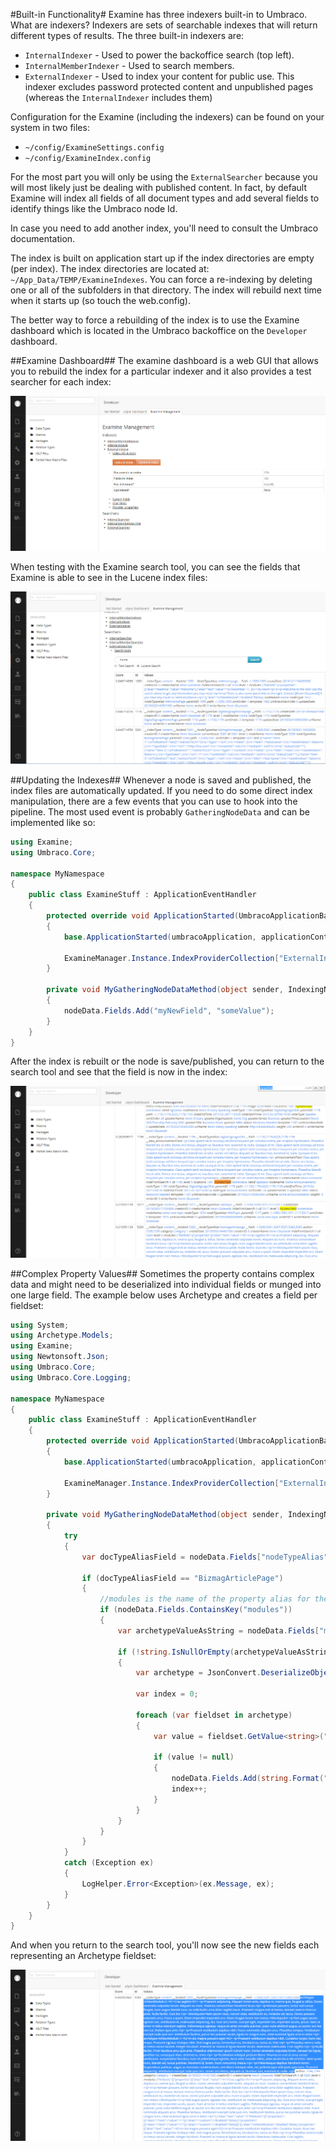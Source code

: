 #Built-in Functionality#
Examine has three indexers built-in to Umbraco.  What are indexers?  Indexers are sets of searchable indexes that will return different types of results.  The three built-in indexers are:

* `InternalIndexer` - Used to power the backoffice search (top left).
* `InternalMemberIndexer` - Used to search members.
* `ExternalIndexer` - Used to index your content for public use.  This indexer excludes password protected content and unpublished pages (whereas the `InternalIndexer` includes them)

Configuration for the Examine (including the indexers) can be found on your system in two files:

* `~/config/ExamineSettings.config`
* `~/config/ExamineIndex.config`

For the most part you will only be using the `ExternalSearcher` because you will most likely just be dealing with published content.  In fact, by default Examine will index all fields of all document types and add several fields to identify things like the Umbraco node Id.

In case you need to add another index, you'll need to consult the Umbraco documentation.

The index is built on application start up if the index directories are empty (per index).  The index directories are located at: `~/App_Data/TEMP/ExamineIndexes`.  You can force a re-indexing by deleting one or all of the subfolders in that directory.  The index will rebuild next time when it starts up (so touch the web.config).

The better way to force a rebuilding of the index is to use the Examine dashboard which is located in the Umbraco backoffice on the `Developer` dashboard.

##Examine Dashboard##
The examine dashboard is a web GUI that allows you to rebuild the index for a particular indexer and it also provides a test searcher for each index:

![rebuild](assets/examine-rebuild.png)

When testing with the Examine search tool, you can see the fields that Examine is able to see in the Lucene index files:

![search tool](assets/examine-search-tool.png)

##Updating the Indexes##
Whenever a node is saved and published, the index files are automatically updated.  If you need to do some direct index manipulation, there are a few events that you can use to hook into the pipeline.  The most used event is probably `GatheringNodeData` and can be implemented like so:

```C#
using Examine;
using Umbraco.Core;

namespace MyNamespace
{
    public class ExamineStuff : ApplicationEventHandler
    {
        protected override void ApplicationStarted(UmbracoApplicationBase umbracoApplication, ApplicationContext applicationContext)
        {
            base.ApplicationStarted(umbracoApplication, applicationContext);

            ExamineManager.Instance.IndexProviderCollection["ExternalIndexer"].GatheringNodeData += MyGatheringNodeDataMethod;
        }

        private void MyGatheringNodeDataMethod(object sender, IndexingNodeDataEventArgs nodeData)
        {
            nodeData.Fields.Add("myNewField", "someValue");
        }
    }
}
```

After the index is rebuilt or the node is save/published, you can return to the search tool and see that the field is now in the index:

![events](assets/examine-events.png)

##Complex Property Values##
Sometimes the property contains complex data and might need to be deserialized into individual fields or munged into one large field.  The example below uses Archetype and creates a field per fieldset:

```C#
using System;
using Archetype.Models;
using Examine;
using Newtonsoft.Json;
using Umbraco.Core;
using Umbraco.Core.Logging;

namespace MyNamespace
{
    public class ExamineStuff : ApplicationEventHandler
    {
        protected override void ApplicationStarted(UmbracoApplicationBase umbracoApplication, ApplicationContext applicationContext)
        {
            base.ApplicationStarted(umbracoApplication, applicationContext);

            ExamineManager.Instance.IndexProviderCollection["ExternalIndexer"].GatheringNodeData += MyGatheringNodeDataMethod;
        }

        private void MyGatheringNodeDataMethod(object sender, IndexingNodeDataEventArgs nodeData)
        {
            try
            {
                var docTypeAliasField = nodeData.Fields["nodeTypeAlias"];

                if (docTypeAliasField == "BizmagArticlePage")
                {
                    //modules is the name of the property alias for the archetype
                    if (nodeData.Fields.ContainsKey("modules"))
                    {
                        var archetypeValueAsString = nodeData.Fields["modules"];

                        if (!string.IsNullOrEmpty(archetypeValueAsString))
                        {
                            var archetype = JsonConvert.DeserializeObject<ArchetypeModel>(archetypeValueAsString);

                            var index = 0;

                            foreach (var fieldset in archetype)
                            {
                                var value = fieldset.GetValue<string>("text");

                                if (value != null)
                                {
                                    nodeData.Fields.Add(string.Format("archetype-{0}-{1}", fieldset.Alias, index), value);
                                    index++;
                                }
                            }
                        }
                    }
                }
            }
            catch (Exception ex)
            {
                LogHelper.Error<Exception>(ex.Message, ex);
            }
        }
    }
}
```

And when you return to the search tool, you'll now see the new fields each representing an Archetype fieldset:

![complex](assets/examine-complex.png)